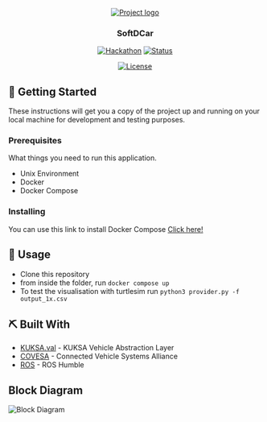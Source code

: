 <p align="center">
  <a href="" rel="noopener">
 <img src="https://i.imgur.com/AZ2iWek.png" alt="Project logo"></a>
</p>
<h3 align="center">SoftDCar</h3>

<div align="center">

[![Hackathon](https://img.shields.io/badge/hackathon-SoftDcar-orange.svg)](http://hackathon.url.com)
[![Status](https://img.shields.io/badge/status-active-success.svg)]()
<!-- [![GitHub Issues](https://img.shields.io/github/issues/kylelobo/The-Documentation-Compendium.svg)](https://github.com/kylelobo/The-Documentation-Compendium/issues)
[![GitHub Pull Requests](https://img.shields.io/github/issues-pr/kylelobo/The-Documentation-Compendium.svg)](https://github.com/kylelobo/The-Documentation-Compendium/pulls) -->
[![License](https://img.shields.io/github/license/saltstack/salt)](LICENSE.md)

</div>
<!-- 
---

<p align="center"> Few lines describing your project.
    <br> 
</p> -->

<!-- ## 📝 Table of Contents

- [Problem Statement](#problem_statement)
- [Idea / Solution](#idea)
- [Dependencies / Limitations](#limitations)
- [Future Scope](#future_scope)
- [Setting up a local environment](#getting_started)
- [Usage](#usage)
- [Technology Stack](#tech_stack)
- [Contributing](../CONTRIBUTING.md)
- [Authors](#authors)
- [Acknowledgments](#acknowledgments)

## 🧐 Problem Statement <a name = "problem_statement"></a>

It is useful to design and follow a specific format when writing a problem statement. While there are several options
for doing this, the following is a simple and straightforward template often used in Business Analysis to maintain
focus on defining the problem.

- IDEAL: This section is used to describe the desired or “to be” state of the process or product. At large, this section
  should illustrate what the expected environment would look like once the solution is implemented.
- REALITY: This section is used to describe the current or “as is” state of the process or product.
- CONSEQUENCES: This section is used to describe the impacts on the business if the problem is not fixed or improved upon.
  This includes costs associated with loss of money, time, productivity, competitive advantage, and so forth.

Following this format will result in a workable document that can be used to understand the problem and elicit
requirements that will lead to a winning solution.

## 💡 Idea / Solution <a name = "idea"></a>

This section is used to describe potential solutions.

Once the ideal, reality, and consequences sections have been
completed, and understood, it becomes easier to provide a solution for solving the problem.

## ⛓️ Dependencies / Limitations <a name = "limitations"></a>

- What are the dependencies of your project?
- Describe each limitation in detailed but concise terms
- Explain why each limitation exists
- Provide the reasons why each limitation could not be overcome using the method(s) chosen to acquire.
- Assess the impact of each limitation in relation to the overall findings and conclusions of your project, and if
  appropriate, describe how these limitations could point to the need for further research.

## 🚀 Future Scope <a name = "future_scope"></a>

Write about what you could not develop during the course of the Hackathon; and about what your project can achieve
in the future. -->

## 🏁 Getting Started <a name = "getting_started"></a>

These instructions will get you a copy of the project up and running on your local machine for development
and testing purposes. 
<!-- See [deployment](#deployment) for notes on how to deploy the project on a live system. -->

### Prerequisites

What things you need to run this application.

- Unix Environment
- Docker
- Docker Compose


### Installing

You can use this link to install Docker Compose
[Click here!](https://docs.docker.com/compose/install/)
<!-- 
```
Give the example
```

And repeat

```
until finished
``` -->

## 🎈 Usage <a name="usage"></a>

- Clone this repository
- from inside the folder, run `docker compose up`
- To test the visualisation with turtlesim run `python3 provider.py -f output_1x.csv`

## ⛏️ Built With <a name = "tech_stack"></a>

- [KUKSA.val](https://github.com/eclipse/kuksa.val) - KUKSA Vehicle Abstraction Layer
- [COVESA](https://covesa.github.io/vehicle_signal_specification/) - Connected Vehicle Systems Alliance
- [ROS](https://wiki.ros.org/noetic/Installation/Ubuntu) - ROS Humble


##  Block Diagram 

<img src="./img/image.png" alt="Block Diagram"></a>

<!-- - [VueJs](https://github.com/eclipse-velocitas) - Web Framework
- [NodeJs](https://eclipse-leda.github.io/leda/docs/general-usage/sdv-introduction/) - Server Environment -->

<!-- ## ✍️ Authors <a name = "authors"></a>

- [@kylelobo](https://github.com/kylelobo) - Idea & Initial work

See also the list of [contributors](https://github.com/kylelobo/The-Documentation-Compendium/contributors)
who participated in this project. -->

<!-- ## 🎉 Acknowledgments <a name = "acknowledgments"></a>

- Hat tip to anyone whose code was used
- Inspiration
- References -->
